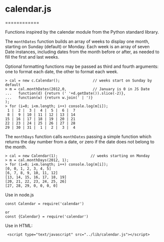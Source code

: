 # calendar.js
============

Functions inspired by the calendar module from the Python standard library.

The `monthDates` function builds an array of weeks to display one month,
starting on Sunday (default) or Monday. Each week is an array of seven Date
instances, including dates from the month before or after, as needed to fill
the first and last weeks.

Optional formatting functions may be passed as third and fourth arguments:
one to format each date, the other to format each week.

    > cal = new c.Calendar();               // weeks start on Sunday by default
    > m = cal.monthDates(2012,0,            // January is 0 in JS Date
    ...   function(d) {return (' '+d.getDate()).slice(-2)}, 
    ...   function(w) {return w.join(' | ')}
    );
    > for (i=0; i<m.length; i++) console.log(m[i]);
     1 |  2 |  3 |  4 |  5 |  6 |  7
     8 |  9 | 10 | 11 | 12 | 13 | 14
    15 | 16 | 17 | 18 | 19 | 20 | 21
    22 | 23 | 24 | 25 | 26 | 27 | 28
    29 | 30 | 31 |  1 |  2 |  3 |  4

The `monthDays` function calls `monthDates` passing a simple function which
returns the day number from a date, or zero if the date does not belong to the
month.

    > cal = new Calendar(1);               // weeks starting on Monday
    > m = cal.monthDays(2012, 1);
    > for (i=0; i<m.length; i++) console.log(m[i]);
    [0, 0, 1, 2, 3, 4, 5]
    [6, 7, 8, 9, 10, 11, 12]
    [13, 14, 15, 16, 17, 18, 19]
    [20, 21, 22, 23, 24, 25, 26]
    [27, 28, 29, 0, 0, 0, 0]


Use in node.js

```
const Calendar = require('calendar')

or 
const {Calendar} = require('calendar')
```

Use in HTML:

```
 <script type="text/javascript" src="../lib/calendar.js"></script>
```